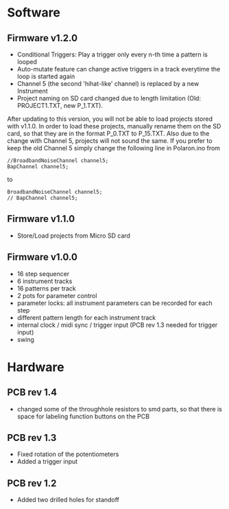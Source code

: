# Software

## Firmware v1.2.0
* Conditional Triggers: Play a trigger only every n-th time a pattern is looped
* Auto-mutate feature can change active triggers in a track everytime the loop is started again
* Channel 5 (the second 'hihat-like' channel) is replaced by a new Instrument
* Project naming on SD card changed due to length limitation (Old: PROJECT1.TXT, new P_1.TXT).

After updating to this version, you will not be able to load projects stored with v1.1.0. In order to load these projects, manually rename them on the SD card, so that they are in the format P_0.TXT to P_15.TXT. Also due to the change with Channel 5, projects will not sound the same. If you prefer to keep the old Channel 5 simply change the following line in Polaron.ino from

    //BroadbandNoiseChannel channel5;
    BapChannel channel5;
to

    BroadbandNoiseChannel channel5;
    // BapChannel channel5;

## Firmware v1.1.0
* Store/Load projects from Micro SD card

## Firmware v1.0.0
* 16 step sequencer
* 6 instrument tracks
* 16 patterns per track
* 2 pots for parameter control
* parameter locks: all instrument parameters can be recorded for each step
* different pattern length for each instrument track
* internal clock / midi sync / trigger input (PCB rev 1.3 needed for trigger input)
* swing

# Hardware
## PCB rev 1.4
* changed some of the throughhole resistors to smd parts, so that there is space for labeling function buttons on the PCB

## PCB rev 1.3
* Fixed rotation of the potentiometers
* Added a trigger input

## PCB rev 1.2
* Added two drilled holes for standoff
